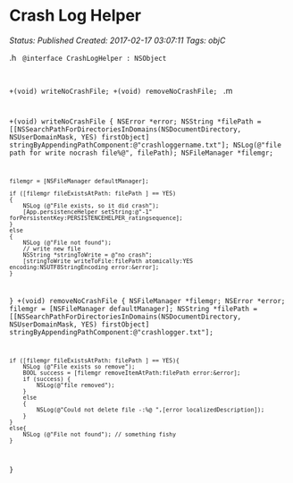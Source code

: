 # Crash Log Helper

_Status: Published_
_Created: 2017-02-17 03:07:11_
_Tags: objC_

.h
<code>
@interface CrashLogHelper : NSObject

+(void) writeNoCrashFile;
+(void) removeNoCrashFile;
</code>
.m
<code>


+(void) writeNoCrashFile
{
    NSError *error;
    NSString *filePath = [[NSSearchPathForDirectoriesInDomains(NSDocumentDirectory, NSUserDomainMask, YES) firstObject] stringByAppendingPathComponent:@"crashloggername.txt"];
    NSLog(@"file path for write nocrash file%@", filePath);
    NSFileManager *filemgr;
    
    filemgr = [NSFileManager defaultManager];
    
    if ([filemgr fileExistsAtPath: filePath ] == YES)
    {
        NSLog (@"File exists, so it did crash"); 
        [App.persistenceHelper setString:@"-1" forPersistentKey:PERSISTENCEHELPER_ratingsequence];
    }
    else
    {
        NSLog (@"File not found");
        // write new file
        NSString *stringToWrite = @"no crash";
        [stringToWrite writeToFile:filePath atomically:YES encoding:NSUTF8StringEncoding error:&error];
    }
}
+(void) removeNoCrashFile
{
    NSFileManager *filemgr;
    NSError *error;
    filemgr = [NSFileManager defaultManager];
    NSString *filePath = [[NSSearchPathForDirectoriesInDomains(NSDocumentDirectory, NSUserDomainMask, YES) firstObject] stringByAppendingPathComponent:@"crashlogger.txt"];
   
    if ([filemgr fileExistsAtPath: filePath ] == YES){
        NSLog (@"File exists so remove");
        BOOL success = [filemgr removeItemAtPath:filePath error:&error];
        if (success) {
            NSLog(@"file removed");
        }
        else
        {
            NSLog(@"Could not delete file -:%@ ",[error localizedDescription]);
        }
    }
    else{
        NSLog (@"File not found"); // something fishy
    }
    
}
</code>
